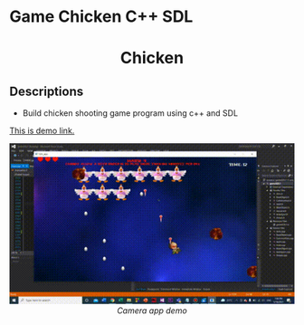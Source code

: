 # Game Chicken C++ SDL
<p align="center">
 <h1 align="center">Chicken</h1>
</p>

## Descriptions
* Build chicken shooting game program using c++ and SDL

<a href="https://www.youtube.com/watch?v=24s7tmNJ-as">
    This is demo link.
   </a>
<p align="center">
  <img src="chicken.gif" width=600><br/>
  <i>Camera app demo</i>
</p>

